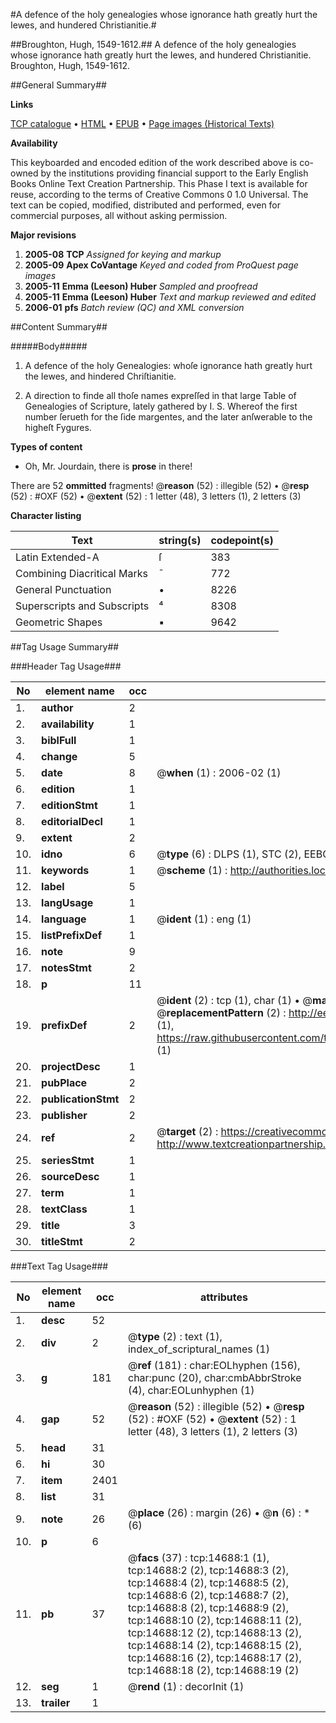 #A defence of the holy genealogies whose ignorance hath greatly hurt the Iewes, and hundered Christianitie.#

##Broughton, Hugh, 1549-1612.##
A defence of the holy genealogies whose ignorance hath greatly hurt the Iewes, and hundered Christianitie.
Broughton, Hugh, 1549-1612.

##General Summary##

**Links**

[TCP catalogue](http://www.ota.ox.ac.uk/tcp/)  • 
[HTML](http://tei.it.ox.ac.uk/tcp/Texts-HTML/free/A16/A16972.html)  • 
[EPUB](http://tei.it.ox.ac.uk/tcp/Texts-EPUB/free/A16/A16972.epub) • 
[Page images (Historical Texts)](https://data.historicaltexts.jisc.ac.uk/view?pubId=eebo-99849536e&pageId=eebo-99849536e-14688-1)

**Availability**

This keyboarded and encoded edition of the
	       work described above is co-owned by the institutions
	       providing financial support to the Early English Books
	       Online Text Creation Partnership. This Phase I text is
	       available for reuse, according to the terms of Creative
	       Commons 0 1.0 Universal. The text can be copied,
	       modified, distributed and performed, even for
	       commercial purposes, all without asking permission.

**Major revisions**

1. __2005-08__ __TCP__ *Assigned for keying and markup*
1. __2005-09__ __Apex CoVantage__ *Keyed and coded from ProQuest page images*
1. __2005-11__ __Emma (Leeson) Huber__ *Sampled and proofread*
1. __2005-11__ __Emma (Leeson) Huber__ *Text and markup reviewed and edited*
1. __2006-01__ __pfs__ *Batch review (QC) and XML conversion*

##Content Summary##

#####Body#####

1. A defence of the holy Genealogies: whoſe ignorance hath greatly hurt the Iewes, and hindered Chriſtianitie.

1. A direction to finde all thoſe names expreſſed in that large Table of Genealogies of Scripture, lately gathered by I. S. Whereof the first number ſerueth for the ſide margentes, and the later anſwerable to the higheſt Fygures.

**Types of content**

  * Oh, Mr. Jourdain, there is **prose** in there!

There are 52 **ommitted** fragments! 
 @__reason__ (52) : illegible (52)  •  @__resp__ (52) : #OXF (52)  •  @__extent__ (52) : 1 letter (48), 3 letters (1), 2 letters (3)

**Character listing**


|Text|string(s)|codepoint(s)|
|---|---|---|
|Latin Extended-A|ſ|383|
|Combining             Diacritical Marks|̄|772|
|General Punctuation|•|8226|
|Superscripts             and Subscripts|⁴|8308|
|Geometric Shapes|▪|9642|

##Tag Usage Summary##

###Header Tag Usage###

|No|element name|occ|attributes|
|---|---|---|---|
|1.|__author__|2||
|2.|__availability__|1||
|3.|__biblFull__|1||
|4.|__change__|5||
|5.|__date__|8| @__when__ (1) : 2006-02 (1)|
|6.|__edition__|1||
|7.|__editionStmt__|1||
|8.|__editorialDecl__|1||
|9.|__extent__|2||
|10.|__idno__|6| @__type__ (6) : DLPS (1), STC (2), EEBO-CITATION (1), PROQUEST (1), VID (1)|
|11.|__keywords__|1| @__scheme__ (1) : http://authorities.loc.gov/ (1)|
|12.|__label__|5||
|13.|__langUsage__|1||
|14.|__language__|1| @__ident__ (1) : eng (1)|
|15.|__listPrefixDef__|1||
|16.|__note__|9||
|17.|__notesStmt__|2||
|18.|__p__|11||
|19.|__prefixDef__|2| @__ident__ (2) : tcp (1), char (1)  •  @__matchPattern__ (2) : ([0-9\-]+):([0-9IVX]+) (1), (.+) (1)  •  @__replacementPattern__ (2) : http://eebo.chadwyck.com/downloadtiff?vid=$1&page=$2 (1), https://raw.githubusercontent.com/textcreationpartnership/Texts/master/tcpchars.xml#$1 (1)|
|20.|__projectDesc__|1||
|21.|__pubPlace__|2||
|22.|__publicationStmt__|2||
|23.|__publisher__|2||
|24.|__ref__|2| @__target__ (2) : https://creativecommons.org/publicdomain/zero/1.0/ (1), http://www.textcreationpartnership.org/docs/. (1)|
|25.|__seriesStmt__|1||
|26.|__sourceDesc__|1||
|27.|__term__|1||
|28.|__textClass__|1||
|29.|__title__|3||
|30.|__titleStmt__|2||


###Text Tag Usage###

|No|element name|occ|attributes|
|---|---|---|---|
|1.|__desc__|52||
|2.|__div__|2| @__type__ (2) : text (1), index_of_scriptural_names (1)|
|3.|__g__|181| @__ref__ (181) : char:EOLhyphen (156), char:punc (20), char:cmbAbbrStroke (4), char:EOLunhyphen (1)|
|4.|__gap__|52| @__reason__ (52) : illegible (52)  •  @__resp__ (52) : #OXF (52)  •  @__extent__ (52) : 1 letter (48), 3 letters (1), 2 letters (3)|
|5.|__head__|31||
|6.|__hi__|30||
|7.|__item__|2401||
|8.|__list__|31||
|9.|__note__|26| @__place__ (26) : margin (26)  •  @__n__ (6) : * (6)|
|10.|__p__|6||
|11.|__pb__|37| @__facs__ (37) : tcp:14688:1 (1), tcp:14688:2 (2), tcp:14688:3 (2), tcp:14688:4 (2), tcp:14688:5 (2), tcp:14688:6 (2), tcp:14688:7 (2), tcp:14688:8 (2), tcp:14688:9 (2), tcp:14688:10 (2), tcp:14688:11 (2), tcp:14688:12 (2), tcp:14688:13 (2), tcp:14688:14 (2), tcp:14688:15 (2), tcp:14688:16 (2), tcp:14688:17 (2), tcp:14688:18 (2), tcp:14688:19 (2)|
|12.|__seg__|1| @__rend__ (1) : decorInit (1)|
|13.|__trailer__|1||
